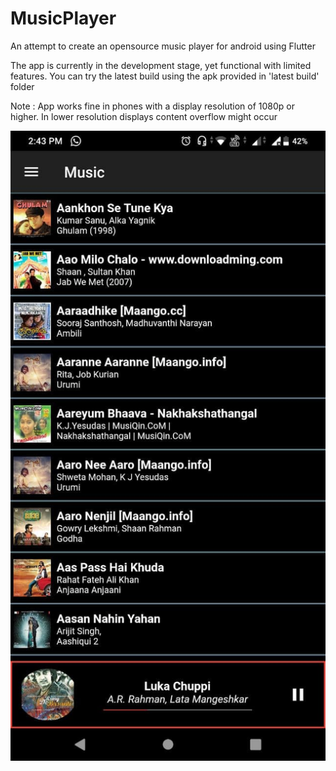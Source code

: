 # MusicPlayer
An attempt to create an opensource music player for android using Flutter

  The app is currently in the development stage, yet functional with limited features.
  You can try the latest build using the apk provided in 'latest build' folder

  Note : App works fine in phones with a display resolution of 1080p or higher. In lower resolution displays content overflow might occur

  ![](https://github.com/Jaideep1099/MusicPlayer/blob/main/image.jpg?raw=true)
